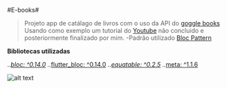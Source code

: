 #E-books#

> Projeto app de catálago de livros com o uso da API do [goggle books](https://www.google.com.br/url?sa=t&rct=j&q=&esrc=s&source=web&cd=1&cad=rja&uact=8&ved=2ahUKEwiFt_GexMTiAhXiHLkGHb8UDZkQFjAAegQIBRAC&url=https%3A%2F%2Fdevelopers.google.com%2Fbooks%2F&usg=AOvVaw1FTB_Ui-50CauDt54QJekz) <br> Usando como exemplo um tutorial do 
 [Youtube](https://youtu.be/oWmQ8fMLmaE) não concluido e posteriormente finalizado por mim.
 -Padrão utilizado [Bloc Pattern](https://felangel.github.io/bloc/#/coreconcepts?id=states)
 
 **Bibliotecas utilizadas**
 
  ..*[bloc: ^0.14.0](https://felangel.github.io/bloc/#/coreconcepts?id=states)
  ..*[flutter_bloc: ^0.14.0](https://pub.dev/packages/flutter_bloc)
  ..*[equatable: ^0.2.5](https://pub.dev/packages/equatable)
  ..*[meta: ^1.1.6](https://pub.dev/packages/meta)



![alt text][tela-inicial]


[tela-inicial]:https://media.giphy.com/media/YTEyrbGVwJpLiVTGFZ/giphy.gif "Tela animada com demonstração"

